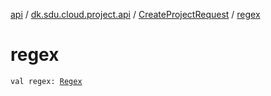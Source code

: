 [api](../../index.md) / [dk.sdu.cloud.project.api](../index.md) / [CreateProjectRequest](index.md) / [regex](./regex.md)

# regex

`val regex: `[`Regex`](https://kotlinlang.org/api/latest/jvm/stdlib/kotlin.text/-regex/index.html)